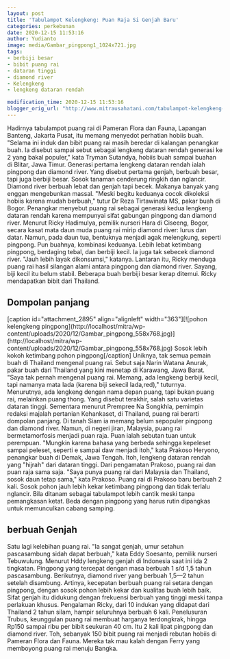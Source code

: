 ```yaml
---
layout: post
title: 'Tabulampot Kelengkeng: Puan Raja Si Genjah Baru'
categories: perkebunan
date: 2020-12-15 11:53:16
author: Yudianto
image: media/Gambar_pingpong1_1024x721.jpg
tags:
- berbiji besar
- bibit puang rai
- dataran tinggi
- diamond river
- Kelengkeng
- lengkeng dataran rendah

modification_time: 2020-12-15 11:53:16
blogger_orig_url: "http://www.mitrausahatani.com/tabulampot-kelengkeng-puan-raja-si.html"
---
```


Hadirnya tabulampot puang rai di Pameran Flora dan Fauna, Lapangan Banteng,
Jakarta Pusat, itu memang menyedot perhatian hobiis buah. "Selama ini induk
dan bibit puang rai masih beredar di kalangan penangkar buah. Ia disebut
sampai sebut sebagai lengkeng dataran rendah generasi ke 2 yang bakal
populer," kata Tryman Sutandya, hobiis buah sampai buahan di Blitar, Jawa
Timur. Generasi pertama lengkeng dataran rendah ialah pingpong dan diamond
river. Yang disebut pertama genjah, berbuah besar, tapi juga berbiji besar.
Sosok tanaman cenderung ringkih dan nglancir. Diamond river berbuah lebat dan
genjah tapi becek. Makanya banyak yang enggan mengebunkan massal. "Meski
begitu keduanya cocok dikoleksi hobiis karena mudah berbuah," tutur Dr Reza
Tirtawinata MS, pakar buah di Bogor. Penangkar menyebut puang rai sebagai
generasi kedua lengkeng dataran rendah karena mempunyai sifat gabungan
pingpong dan diamond river. Menurut Ricky Hadimulya, pemilik nurseri Hara di
Ciseeng, Bogor, secara kasat mata daun muda puang rai mirip diamond river:
lurus dan datar. Namun, pada daun tua, bentuknya menjadi agak melengkung,
seperti pingpong. Pun buahnya, kombinasi keduanya. Lebih lebat ketimbang
pingpong, berdaging tebal, dan berbiji kecil. Ia juga tak sebecek diamond
river. "Jauh lebih layak dikonsumsi," katanya. Lantaran itu, Ricky menduga
puang rai hasil silangan alami antara pingpong dan diamond river. Sayang, biji
kecil itu belum stabil. Beberapa buah berbiji besar kerap ditemui. Ricky
mendapatkan bibit dari Thailand.

## Dompolan panjang

[caption id="attachment_2895" align="alignleft" width="363"][![pohon
kelengkeng pingpong](http://localhost/mitra/wp-
content/uploads/2020/12/Gambar_pingpong_558x768.jpg)](http://localhost/mitra/wp-
content/uploads/2020/12/Gambar_pingpong_558x768.jpg) Sosok lebih kokoh
ketimbang pohon pingpong[/caption] Uniknya, tak semua pemain buah di Thailand
mengenal puang rai. Sebut saja Narin Watana Anurak, pakar buah dari Thailand
yang kini menetap di Karawang, Jawa Barat. "Saya tak pernah mengenal puang
rai. Memang, ada lengkeng berbiji kecil, tapi namanya mata lada (karena biji
sekecil lada,red)," tuturnya. Menurutnya, ada lengkeng dengan nama depan
puang, tapi bukan puang rai, melainkan puang thong. Yang disebut terakhir,
salah satu varietas dataran tinggi. Sementara menurut Prempree Na Songkhla,
pemimpin redaksi majalah pertanian Kehankaset, di Thailand, puang rai berarti
dompolan panjang. Di tanah Siam ia memang belum sepopuler pingpong dan diamond
river. Namun, di negeri jiran, Malaysia, puang rai bermetamorfosis menjadi
puan raja. Puan ialah sebutan tuan untuk perempuan. "Mungkin karena bahasa
yang berbeda sehingga kepeleset sampai peleset, seperti e sampai daw menjadi
itoh," kata Prakoso Heryono, penangkar buah di Demak, Jawa Tengah. Itoh,
lengkeng dataran rendah yang "hijrah" dari dataran tinggi. Dari pengamatan
Prakoso, puang rai dan puan raja sama saja. "Saya punya puang rai dari
Malaysia dan Thailand, sosok daun tetap sama," kata Prakoso. Puang rai di
Prakoso baru berbuah 2 kali. Sosok pohon jauh lebih kekar ketimbang pingpong
dan tidak terlalu nglancir. Bila ditanam sebagai tabulampot lebih cantik meski
tanpa pemangkasan ketat. Beda dengan pingpong yang harus rutin dipangkas untuk
memunculkan cabang samping.

## berbuah Genjah

Satu lagi kelebihan puang rai. "Ia sangat genjah, umur setahun pascasambung
sidah dapat berbuah," kata Eddy Soesanto, pemilik nurseri Tebuwulung. Menurut
Hddy lengkeng genjah di Indonesia saat ini ida 2 tingkatan. Pingpong yang
tercepat dengan masa berbuah 1 s/d 1,5 tahun pascasambung. Berikutnya, diamond
river yang berbuah 1,5—2 tahun setelah disambung. Artinya, kecepatan berbuah
puang rai setara dengan pingpong, dengan sosok pohon lebih kekar dan kualitas
buah lebih baik. Sifat genjah itu didukung dengan frekuensi berbuah yang
tinggi meski tanpa perlakuan khusus. Pengalaman Ricky, dari 10 indukan yang
didapat dari Thailand 2 tahun silam, hampir seluruhnya berbuah 6 kali.
Penelusuran Trubus, keunggulan puang rai membuat harganya terdongkrak, hingga
Rp150 sampai ribu per bibit seukuran 40 cm. Itu 2 kali lipat pingpong dan
diamond river. Toh, sebanyak 150 bibit puang rai menjadi rebutan hobiis di
Pameran Flora dan Fauna. Mereka tak mau kalah dengan Ferry yang memboyong
puang rai menuju Bangka.


